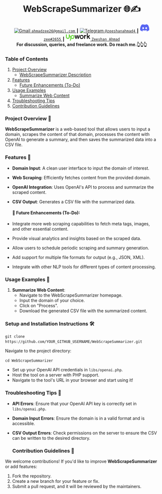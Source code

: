 <h1 align="center">WebScrapeSummarizer 🌐✍️</h1>

<div align="center">
  <a href="https://mail.google.com/mail/u/?authuser=ahmadzee26@gmail.com">
    <img alt="Gmail" width="30px" src="https://edent.github.io/SuperTinyIcons/images/svg/gmail.svg" />
    <code>ahmadzee26@gmail.com</code>
  </a>
  <span> ┃ </span>
  
  <a href="https://t.me/zeeshanahmad4">
    <img alt="Telegram" width="30px" src="https://edent.github.io/SuperTinyIcons/images/svg/telegram.svg" />
    <code>@zeeshanahmad4</code>
  </a>
  <span> ┃ </span>
  
  <a href="https://discord.com">
    <img alt="Discord" width="30px" src="https://github.com/Zeeshanahmad4/RealEstateMate-WhatsApp-Group-Management-Bot/blob/main/discord-icon-svgrepo-com.svg" />
    <code>zee#2655</code>
  </a>
  <span> ┃ </span>
  
  <a href="https://www.upwork.com/freelancers/zeeshanahmad291">
    <img alt="Upwork" width="80px" src="https://github.com/Zeeshanahmad4/Zeeshanahmad4/blob/main/upwork.svg" />
    <code>Zeeshan Ahmad</code>
  </a>
  
  <br />
  <strong>For discussion, queries, and freelance work. Do reach me.👆👆👆</strong>
</div>

### Table of Contents

1. [Project Overview](https://github.com/Zeeshanahmad4/WebScrapeSummarizer#project-overview-)
    - [WebScrapeSummarizer Description](https://github.com/Zeeshanahmad4/WebScrapeSummarizer#project-overview-)
2. [Features](https://github.com/Zeeshanahmad4/WebScrapeSummarizer#features-)
     - [Future Enhancements (To-Do)](https://github.com/Zeeshanahmad4/WebScrapeSummarizer#-future-enhancements-to-do)
4. [Usage Examples](https://github.com/Zeeshanahmad4/WebScrapeSummarizer#usage-examples-)
    - [Summarize Web Content](https://github.com/Zeeshanahmad4/WebScrapeSummarizer#usage-examples-)
6. [Troubleshooting Tips](https://github.com/Zeeshanahmad4/WebScrapeSummarizer#troubleshooting-tips-)
7. [Contribution Guidelines](https://github.com/Zeeshanahmad4/WebScrapeSummarizer#contribution-guidelines-)


### Project Overview 📑

**WebScrapeSummarizer** is a web-based tool that allows users to input a domain, scrapes the content of that domain, processes the content with OpenAI to generate a summary, and then saves the summarized data into a CSV file.

### Features 🌟

- **Domain Input**: A clean user interface to input the domain of interest.
- **Web Scraping**: Efficiently fetches content from the provided domain.
- **OpenAI Integration**: Uses OpenAI's API to process and summarize the scraped content.
- **CSV Output**: Generates a CSV file with the summarized data.

  #### 🚀 Future Enhancements (To-Do):

- Integrate more web scraping capabilities to fetch meta tags, images, and other essential content.
- Provide visual analytics and insights based on the scraped data.
- Allow users to schedule periodic scraping and summary generation.
- Add support for multiple file formats for output (e.g., JSON, XML).
- Integrate with other NLP tools for different types of content processing.


### Usage Examples 📖

1. **Summarize Web Content**:
    - Navigate to the WebScrapeSummarizer homepage.
    - Input the domain of your choice.
    - Click on "Process".
    - Download the generated CSV file with the summarized content.

  ### Setup and Installation Instructions 🛠️

   ```git clone https://github.com/YOUR_GITHUB_USERNAME/WebScrapeSummarizer.git ```
   
   Navigate to the project directory:
   
  ```cd WebScrapeSummarizer ```

- Set up your OpenAI API credentials in `libs/openai.php`.
- Host the tool on a server with PHP support.
- Navigate to the tool's URL in your browser and start using it!

 ### Troubleshooting Tips 🚫

 - **API Errors**: Ensure that your OpenAI API key is correctly set in `libs/openai.php`.
- **Domain Input Errors**: Ensure the domain is in a valid format and is accessible.
- **CSV Output Errors**: Check permissions on the server to ensure the CSV can be written to the desired directory.


  ### Contribution Guidelines 🤝

We welcome contributions! If you'd like to improve **WebScrapeSummarizer** or add features:

1. Fork the repository.
2. Create a new branch for your feature or fix.
3. Submit a pull request, and it will be reviewed by the maintainers.

